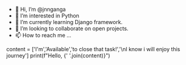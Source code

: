 - 👋 Hi, I’m @jnnganga
- 👀 I’m interested in Python 
- 🌱 I’m currently learning Django framework.
- 💞️ I’m looking to collaborate on open projects.
- 📫 How to reach me ...

content = ['I\'m','Available','to close that task!','\nI know i will enjoy this journey']
print(f"Hello, {' '.join(content)}")

<!---
jnnganga/jnnganga is a ✨ special ✨ repository because its `README.md` (this file) appears on your GitHub profile.
You can click the Preview link to take a look at your changes.
--->
